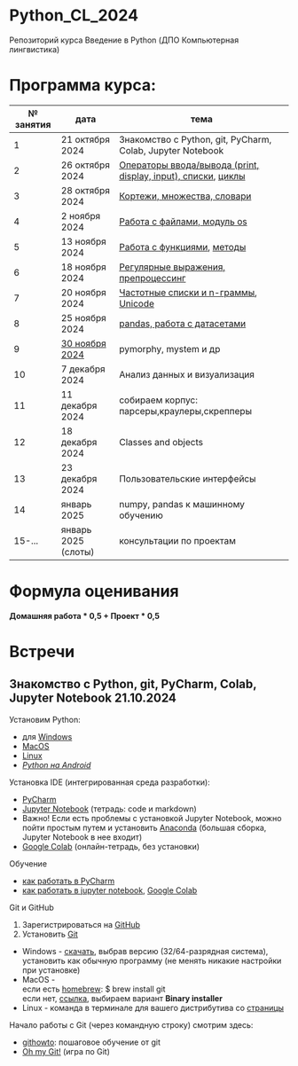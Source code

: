 # Python_CL_2024
Репозиторий курса Введение в Python (ДПО Компьютерная лингвистика)

# Программа курса: 

<table>
<thead>
<tr>
<th>№ занятия</th>
<th>дата</th>
<th>тема</th>
</tr>
</thead>
<tbody>
<tr>
<td>1</td>
<td>21 октября 2024</td>
<td>Знакомство с Python, git, PyCharm, Colab, Jupyter Notebook</td>
<tr>
<td>2</td>
<td>26 октября 2024</td>
<td><a href='https://github.com/AnnSenina/Python_CL_2024/blob/main/notebooks/Python_1_Intro.ipynb'>Операторы ввода/вывода (print, display, input), списки</a>, <a href='https://github.com/AnnSenina/Python_CL_2024/blob/main/notebooks/Python_2_if%2C_while%2C_for.ipynb'>циклы</a></td>
<tr>
<td>3</td>
<td>28 октября 2024</td>
<td><a href='https://github.com/AnnSenina/Python_CL_2024/blob/main/notebooks/Python_3_tuple%2C_set%2C_dict.ipynb'>Кортежи, множества, словари</a></td>
<tr>
<td>4</td>
<td>2 ноября 2024</td>
<td><a href='https://github.com/AnnSenina/Python_CL_2024/blob/main/notebooks/Python_4_os%2C_files.ipynb'>Работа с файлами, модуль os</a></td>
<tr>
<td>5</td>
<td>13 ноября 2024</td>
<td><a href='https://github.com/AnnSenina/Python_CL_2024/blob/main/notebooks/Python_5_Function.ipynb'>Работа с функциями</a>, <a href='https://github.com/AnnSenina/Python_CL_2024/blob/main/notebooks/Python_6_%D0%A8%D0%BF%D0%B0%D1%80%D0%B3%D0%B0%D0%BB%D0%BA%D0%B0_%D0%BF%D0%BE_%D0%BC%D0%B5%D1%82%D0%BE%D0%B4%D0%B0%D0%BC.ipynb'>методы</a></td>
<tr>
<td>6</td>
<td>18 ноября 2024</td>
<td><a href='https://github.com/AnnSenina/Python_CL_2024/blob/main/notebooks/Python_7_regex.ipynb'>Регулярные выражения, препроцессинг</a></td>
<tr>
<td>7</td>
<td>20 ноября 2024</td>
<td><a href='https://github.com/AnnSenina/Python_CL_2024/blob/main/notebooks/Python_8_NLTK%2C_%D1%87%D0%B0%D1%81%D1%82%D0%BE%D1%82%D0%BD%D1%8B%D0%B5_%D1%81%D0%BF%D0%B8%D1%81%D0%BA%D0%B8%2C_n_%D0%B3%D1%80%D0%B0%D0%BC%D0%BC%D1%8B.ipynb'>Частотные списки и n-граммы</a>, <a href='https://github.com/AnnSenina/Python_CL_2024/blob/main/notebooks/%D0%A0%D0%B0%D0%B1%D0%BE%D1%82%D0%B0_%D1%81_Unicode_%D0%B2_Python.ipynb'>Unicode</a></td>
<tr>
<td>8</td>
<td>25 ноября 2024</td>
<td><a href='https://github.com/AnnSenina/Python_CL_2024/blob/main/notebooks/Python_9_pandas.ipynb'>pandas, работа с датасетами</a></td>
<tr>
<td>9</td>
<td><a href='https://github.com/AnnSenina/Python_CL_2024/blob/main/notebooks/Python_10_pymorphy%2C_mystem.ipynb'>30 ноября 2024</a></td>
<td>pymorphy, mystem и др</td>
<tr>
<td>10</td>
<td>7 декабря 2024</td>
<td>Анализ данных и визуализация</td>
<tr>
<td>11</td>
<td>11 декабря 2024</td>
<td>собираем корпус: парсеры,краулеры,скрепперы</td>
<tr>
<td>12</td>
<td>18 декабря 2024</td>
<td>Classes and objects</td>
<tr>
<td>13</td>
<td>23 декабря 2024</td>
<td>Пользовательские интерфейсы</td>
<tr>
<td>14</td>
<td>январь 2025</td>
<td>numpy, pandas к машинному обучению</td>
<tr>
<td>15-...</td>
<td>январь 2025 (слоты)</td>
<td>консультации по проектам</td>
<table>

# Формула оценивания

**Домашняя работа * 0,5 + Проект * 0,5**

# Встречи

## Знакомство с Python, git, PyCharm, Colab, Jupyter Notebook 21.10.2024
Установим Python:

- для [Windows](https://www.python.org/downloads/windows/)
- [MacOS](https://www.python.org/downloads/macos/)
- [Linux](https://www.python.org/downloads/source/)
- *[Python на Android](https://pythonru.com/baza-znanij/python-na-android)*

Установка IDE (интегрированная среда разработки):
- [PyCharm](https://www.jetbrains.com.cn/en-us/pycharm/)
- [Jupyter Notebook](https://jupyter.org/install) (тетрадь: code и markdown)
- Важно! Если есть проблемы с установкой Jupyter Notebook, можно пойти простым путем и установить [Anaconda](https://www.anaconda.com/download#downloads) (большая сборка, Jupyter Notebook в нее входит)
- [Google Colab](https://colab.research.google.com) (онлайн-тетрадь, без установки)

Обучение
- [как работать в PyCharm](https://py-charm.blogspot.com/2017/09/blog-post.html)
- [как работать в jupyter notebook](https://devpractice.ru/python-lesson-6-work-in-jupyter-notebook/), [Google Colab](https://towardsdatascience.com/getting-started-with-google-colab-f2fff97f594c)

Git и GitHub
1. Зарегистрироваться на [GitHub](https://github.com)
2. Установить [Git](https://git-scm.com/downloads)

- Windows - [скачать](https://git-scm.com/download/win), выбрав версию (32/64-разрядная система), установить как обычную программу (не менять никакие настройки при установке)  
- MacOS -  
если есть [homebrew](https://brew.sh): $ brew install git  
если нет, [ссылка](https://git-scm.com/download/mac), выбираем вариант **Binary installer**  
- Linux - команда в терминале для вашего дистрибутива со [страницы](https://git-scm.com/download/linux)  

Начало работы с Git (через командную строку) смотрим здесь:
- [githowto](https://githowto.com/ru): пошаговое обучение от git
- [Oh my Git!](https://ohmygit.org/) (игра по Git)
